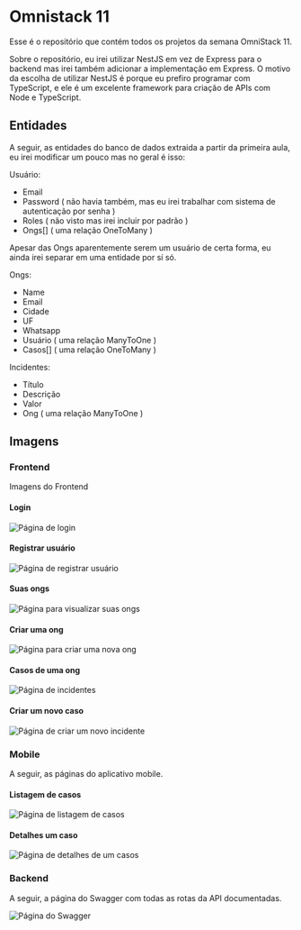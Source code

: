 # Omnistack 11

Esse é o repositório que contém todos os projetos da semana OmniStack 11.

Sobre o repositório, eu irei utilizar NestJS em vez de Express para o backend mas irei também adicionar a implementação em Express. O motivo da escolha de utilizar NestJS é porque eu prefiro programar com TypeScript, e ele é um excelente framework para criação de APIs com Node e TypeScript.

## Entidades

A seguir, as entidades do banco de dados extraida a partir da primeira aula, eu irei modificar um pouco mas no geral é isso:

Usuário:
- Email
- Password ( não havia também, mas eu irei trabalhar com sistema de autenticação por senha )
- Roles ( não visto mas irei incluir por padrão )
- Ongs[] ( uma relação OneToMany )

Apesar das Ongs aparentemente serem um usuário de certa forma, eu ainda irei separar em uma entidade por sí só.

Ongs:
- Name
- Email
- Cidade
- UF
- Whatsapp
- Usuário ( uma relação ManyToOne )
- Casos[] ( uma relação OneToMany )

Incidentes:
- Título
- Descrição
- Valor
- Ong ( uma relação ManyToOne )

## Imagens

### Frontend

Imagens do Frontend

#### Login

![Página de login](github/assets/login.png)

#### Registrar usuário

![Página de registrar usuário](github/assets/register.png)

#### Suas ongs

![Página para visualizar suas ongs](github/assets/ongs.png)

#### Criar uma ong

![Página para criar uma nova ong](github/assets/create-ong.png)

#### Casos de uma ong

![Página de incidentes](github/assets/incidents.png)

#### Criar um novo caso

![Página de criar um novo incidente](github/assets/create-incident.png)

### Mobile

A seguir, as páginas do aplicativo mobile.

#### Listagem de casos

![Página de listagem de casos](github/assets/list-incidents.jpg)

#### Detalhes um caso

![Página de detalhes de um casos](github/assets/incident-detail.jpg)

### Backend

A seguir, a página do Swagger com todas as rotas da API documentadas.

![Página do Swagger](github/assets/swagger.png)
